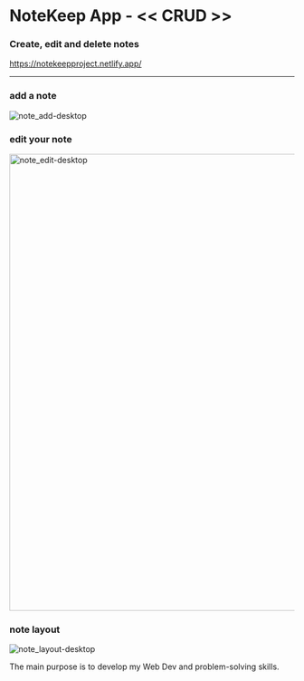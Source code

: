 # NoteKeep App - << CRUD >>

### Create, edit and delete notes

https://notekeepproject.netlify.app/

--------------------------------------


### add a note
![note_add-desktop](https://user-images.githubusercontent.com/49961945/103180403-6199f380-488d-11eb-8eb9-262fe7aa5785.png)


### edit your note
<img width="806" alt="note_edit-desktop" src="https://user-images.githubusercontent.com/49961945/103180405-63fc4d80-488d-11eb-8b7b-6624e84de760.PNG">


### note layout
![note_layout-desktop](https://user-images.githubusercontent.com/49961945/103180410-6ced1f00-488d-11eb-89dc-a7a0bf273e16.png)

The main purpose is to develop my Web Dev and problem-solving skills.
